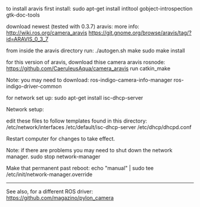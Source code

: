 to install aravis first install:
sudo apt-get install intltool gobject-introspection gtk-doc-tools

download newest (tested with 0.3.7) aravis: more info: http://wiki.ros.org/camera_aravis
https://git.gnome.org/browse/aravis/tag/?id=ARAVIS_0_3_7

from inside the aravis directory run:
./autogen.sh
make
sudo make install

for this version of aravis, download thise camera aravis rosnode:
https://github.com/CaeruleusAqua/camera_aravis
run catkin_make

Note: you may need to download:
ros-indigo-camera-info-manager
ros-indigo-driver-common



for network set up:
sudo apt-get install isc-dhcp-server

Network setup:

edit these files to follow templates found in this directory:
/etc/network/interfaces
/etc/default/isc-dhcp-server
/etc/dhcp/dhcpd.conf

Restart computer for changes to take effect.

Note: if there are problems you may need to shut down the network manager.
sudo stop network-manager

Make that permanent past reboot:
echo "manual" | sudo tee /etc/init/network-manager.override



----

See also, for a different ROS driver:  https://github.com/magazino/pylon_camera
